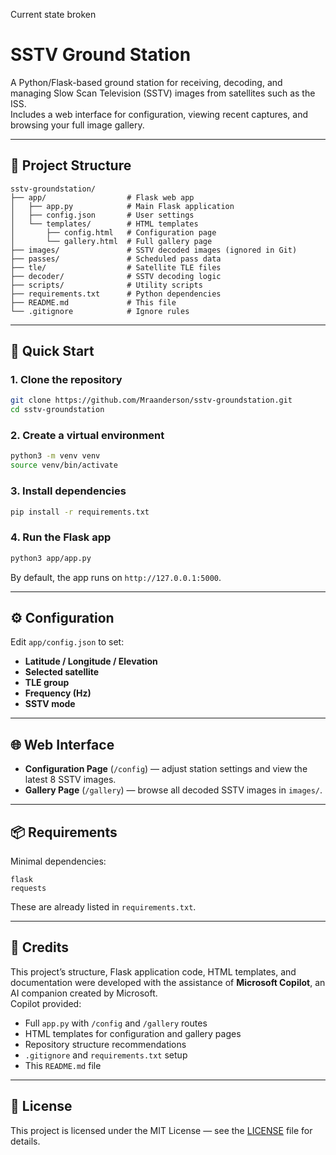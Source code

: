 Current state broken

# SSTV Ground Station

A Python/Flask-based ground station for receiving, decoding, and managing Slow Scan Television (SSTV) images from satellites such as the ISS.  
Includes a web interface for configuration, viewing recent captures, and browsing your full image gallery.

---

## 📂 Project Structure

```
sstv-groundstation/
├── app/                  # Flask web app
│   ├── app.py            # Main Flask application
│   ├── config.json       # User settings
│   └── templates/        # HTML templates
│       ├── config.html   # Configuration page
│       └── gallery.html  # Full gallery page
├── images/               # SSTV decoded images (ignored in Git)
├── passes/               # Scheduled pass data
├── tle/                  # Satellite TLE files
├── decoder/              # SSTV decoding logic
├── scripts/              # Utility scripts
├── requirements.txt      # Python dependencies
├── README.md             # This file
└── .gitignore            # Ignore rules
```

---

## 🚀 Quick Start

### 1. Clone the repository
```bash
git clone https://github.com/Mraanderson/sstv-groundstation.git
cd sstv-groundstation
```

### 2. Create a virtual environment
```bash
python3 -m venv venv
source venv/bin/activate
```

### 3. Install dependencies
```bash
pip install -r requirements.txt
```

### 4. Run the Flask app
```bash
python3 app/app.py
```

By default, the app runs on `http://127.0.0.1:5000`.

---

## ⚙️ Configuration

Edit `app/config.json` to set:
- **Latitude / Longitude / Elevation**
- **Selected satellite**
- **TLE group**
- **Frequency (Hz)**
- **SSTV mode**

---

## 🌐 Web Interface

- **Configuration Page** (`/config`) — adjust station settings and view the latest 8 SSTV images.
- **Gallery Page** (`/gallery`) — browse all decoded SSTV images in `images/`.

---

## 📦 Requirements

Minimal dependencies:
```
flask
requests
```

These are already listed in `requirements.txt`.

---

## 🙌 Credits

This project’s structure, Flask application code, HTML templates, and documentation were developed with the assistance of **Microsoft Copilot**, an AI companion created by Microsoft.  
Copilot provided:
- Full `app.py` with `/config` and `/gallery` routes
- HTML templates for configuration and gallery pages
- Repository structure recommendations
- `.gitignore` and `requirements.txt` setup
- This `README.md` file

---

## 📝 License

This project is licensed under the MIT License — see the [LICENSE](LICENSE) file for details.
